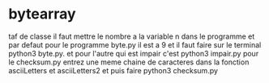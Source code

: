 # bytearray
taf de classe
il faut mettre le nombre a la variable n dans le programme et par defaut pour le programme byte.py il est a 9 et il faut faire sur le terminal python3 byte.py.
et pour l'autre qui est impair c'est python3 impair.py
pour le checksum.py entrez une meme chaine de caracteres  dans la fonction asciiLetters et asciiLetters2 et puis faire python3 checksum.py
